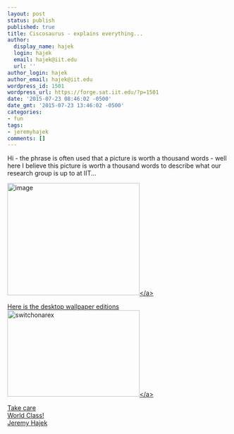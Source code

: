 ```yaml
---
layout: post
status: publish
published: true
title: Ciscosaurus - explains everything...
author:
  display_name: hajek
  login: hajek
  email: hajek@iit.edu
  url: ''
author_login: hajek
author_email: hajek@iit.edu
wordpress_id: 1501
wordpress_url: https://forge.sat.iit.edu/?p=1501
date: '2015-07-23 08:46:02 -0500'
date_gmt: '2015-07-23 13:46:02 -0500'
categories:
- fun
tags:
- jeremyhajek
comments: []
---
```

<p>Hi - the phrase is often used that a picture is worth a thousand words - well here I believe this picture is worth a thousand words to describe what our research group is up to at IIT...</p>
<p><a href="assets/2015&#47;07&#47;image.png"><img src="/assets/2015&#47;07&#47;image-300x255.png" alt="image" width="300" height="255" class="alignnone size-medium wp-image-1502" &#47;><&#47;a></p>
<p>Here is the desktop wallpaper editions<br />
<a href="assets/2015&#47;07&#47;switchonarex.png"><img src="/assets/2015&#47;07&#47;switchonarex-300x196.png" alt="switchonarex" width="300" height="196" class="alignnone size-medium wp-image-1505" &#47;><&#47;a></p>
<p>Take care<br />
World Class!<br />
Jeremy Hajek</p>
